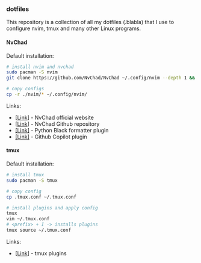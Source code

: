 ### dotfiles
This repository is a collection of all my dotfiles (.blabla) 
that I use to configure nvim, tmux and many other Linux programs.  

#### NvChad
Default installation:
```bash
# install nvim and nvchad
sudo pacman -S nvim 
git clone https://github.com/NvChad/NvChad ~/.config/nvim --depth 1 && nvim

# copy configs
cp -r ./nvim/* ~/.config/nvim/
```
  
Links:
* [[Link](https://nvchad.com)] - NvChad official website
* [[Link](https://github.com/NvChad/NvChad)] - NvChad Github repository
* [[Link]](https://github.com/averms/black-nvim) - Python Black formatter plugin
* [[Link]](https://github.com/zbirenbaum/copilot.lua) - Github Copilot plugin


#### tmux
Default installation:
```bash
# install tmux
sudo pacman -S tmux

# copy config
cp .tmux.conf ~/.tmux.conf

# install plugins and apply config
tmux
vim ~/.tmux.conf
# <prefix> + I -> installs plugins
tmux source ~/.tmux.conf
```

Links:
* [[Link](https://github.com/tmux-plugins/tpm)] - tmux plugins

